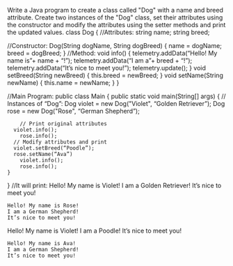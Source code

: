 Write a Java program to create a class called "Dog" with a name and breed attribute. Create two instances of the "Dog" class, set their attributes using the constructor and modify the attributes using the setter methods and print the updated values.
class Dog {
//Attributes:
string name;
string breed;

//Constructor:
Dog(String dogName, String dogBreed) {
name = dogName;
breed = dogBreed;
    }
//Method:
void info() {
telemetry.addData(“Hello! My name is”+ name + “!”);
telemetry.addData(“I am a”+ breed + “!”);
telemetry.addData(“It’s nice to meet you!”);
telemetry.update();
    }
void setBreed(String newBreed) {
		this.breed = newBreed;
    }
void setName(String newName) {
		this.name = newName;
    }
}

//Main Program:
public class Main {
    public static void main(String[] args) {
        // Instances of “Dog”:
        Dog violet = new Dog("Violet", “Golden Retriever”);
        Dog rose = new Dog("Rose", “German Shepherd”);

        // Print original attributes
	  violet.info();
        rose.info();
	  // Modify attributes and print
	  violet.setBreed(“Poodle”);
	  rose.setName(“Ava”)
        violet.info();
        rose.info();
    }
}
	//It will print:
	Hello! My name is Violet!
	I am a Golden Retriever!
	It’s nice to meet you!

	Hello! My name is Rose!
	I am a German Shepherd!
	It’s nice to meet you!

Hello! My name is Violet!
	I am a Poodle!
	It’s nice to meet you!

	Hello! My name is Ava!
	I am a German Shepherd!
	It’s nice to meet you!
